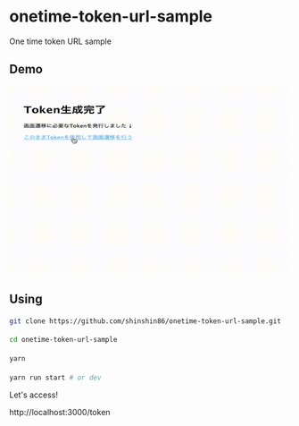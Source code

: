 # **onetime-token-url-sample**

One time token URL sample



## Demo

![demo - gif](https://github.com/shinshin86/onetime-token-url-sample/blob/master/gif/demo.gif?raw=true)

## Using

```bash
git clone https://github.com/shinshin86/onetime-token-url-sample.git

cd onetime-token-url-sample

yarn 

yarn run start # or dev
```



Let's access!<br>

http://localhost:3000/token

